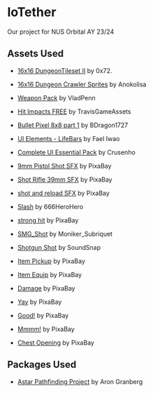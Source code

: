 # IoTether
Our project for NUS Orbital AY 23/24

## Assets Used
- [16x16 DungeonTileset II](https://0x72.itch.io/dungeontileset-ii) by 0x72.
- [16x16 Dungeon Crawler Sprites](https://anokolisa.itch.io/dungeon-crawler-pixel-art-asset-pack) by Anokolisa

- [Weapon Pack](https://vladpenn.itch.io/weapon) by VladPenn
- [Hit Impacts FREE](https://assetstore.unity.com/packages/vfx/particles/hit-impact-effects-free-218385) by TravisGameAssets
- [Bullet Pixel 8x8 part 1](https://bdragon1727.itch.io/bullet-pixel-8x8-part-1) by BDragon1727

- [UI Elements - LifeBars](https://pixel-iwart.itch.io/ui-elements-lifebars) by Fael Iwao
- [Complete UI Essential Pack](https://crusenho.itch.io/complete-ui-essential-pack) by Crusenho

- [9mm Pistol Shot SFX](https://pixabay.com/sound-effects/9mm-pistol-shot-6349/) by PixaBay
- [Shot Rifle 39mm SFX](https://pixabay.com/sound-effects/shot-rifle-39-mm-37542/) by PixaBay
- [shot and reload SFX](https://pixabay.com/sound-effects/shot-and-reload-6158/) by PixaBay
- [Slash](https://pixabay.com/sound-effects/slash-21834/) by 666HeroHero
- [strong hit](https://pixabay.com/sound-effects/strong-hit-36455/) by PixaBay
- [SMG_Shot](https://pixabay.com/sound-effects/gunshot-smg-shot-1-203471/) by Moniker_Subriquet
- [Shotgun Shot](https://www.soundsnap.com/remington_870_pump_action_shotgun_firing_a_single_shot_and_pumping_01_wav_0) by SoundSnap
- [Item Pickup](https://pixabay.com/sound-effects/item-pick-up-38258/) by PixaBay
- [Item Equip](https://pixabay.com/sound-effects/item-equip-6904/) by PixaBay
- [Damage](https://pixabay.com/sound-effects/damage-40114/) by PixaBay
- [Yay](https://pixabay.com/sound-effects/yay-6326/) by PixaBay
- [Good!](https://pixabay.com/sound-effects/good-6081/) by PixaBay
- [Mmmm!](https://pixabay.com/sound-effects/mmmm-102363/) by PixaBay
- [Chest Opening](https://pixabay.com/sound-effects/chest-opening-87569/) by PixaBay

## Packages Used
- [Astar Pathfinding Project](https://arongranberg.com/astar/) by Aron Granberg

